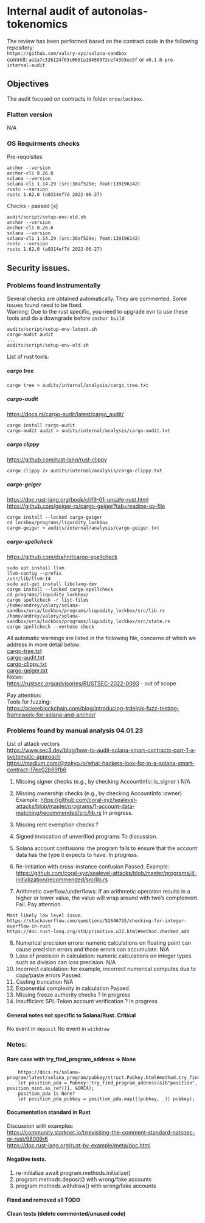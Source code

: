 # Internal audit of autonolas-tokenomics
The review has been performed based on the contract code in the following repository:<br>
`https://github.com/valory-xyz/solana-sandbox` <br>
commit: `ae2a7c326124f63c0601a18450972cef43b5ee9f` or `v0.1.0-pre-internal-audit`<br> 

## Objectives
The audit focused on contracts in folder `orca/lockbox`.

### Flatten version
N/A

### OS Requirments checks
Pre-requisites
```
anchor --version
anchor-cli 0.26.0
solana --version
solana-cli 1.14.29 (src:36af529e; feat:139196142)
rustc --version
rustc 1.62.0 (a8314ef7d 2022-06-27)
```
Checks - passed [x]
```
audit/script/setup-env-old.sh
anchor --version
anchor-cli 0.26.0
solana --version
solana-cli 1.14.29 (src:36af529e; feat:139196142)
rustc --version
rustc 1.62.0 (a8314ef7d 2022-06-27)
```


## Security issues.
### Problems found instrumentally
Several checks are obtained automatically. They are commented. Some issues found need to be fixed. <br>
Warning: Due to the rust specific, you need to upgrade evn to use these tools and do a downgrade before `anchor build` 
```
audits/script/setup-env-latest.sh
cargo-audit audit
...
audits/script/setup-env-old.sh 
```
List of rust tools:
##### cargo tree
```
cargo tree > audits/internal/analysis/cargo_tree.txt
```
##### cargo-audit
https://docs.rs/cargo-audit/latest/cargo_audit/
```
cargo install cargo-audit
cargo-audit audit > audits/internal/analysis/cargo-audit.txt
```
##### cargo clippy 
https://github.com/rust-lang/rust-clippy
```
cargo clippy 2> audits/internal/analysis/cargo-clippy.txt
```
##### cargo-geiger
https://doc.rust-lang.org/book/ch19-01-unsafe-rust.html
https://github.com/geiger-rs/cargo-geiger?tab=readme-ov-file
```
cargo install --locked cargo-geiger
cd lockbox/programs/liquidity_lockbox
cargo-geiger > audits/internal/analysis/cargo-geiger.txt
```
##### cargo-spellcheck
https://github.com/drahnr/cargo-spellcheck
```
sudo apt install llvm
llvm-config --prefix 
/usr/lib/llvm-14
sudo apt-get install libclang-dev
cargo install --locked cargo-spellcheck
cd programs/liquidity_lockbox/
cargo spellcheck -r list-files
/home/andrey/valory/solana-sandbox/orca/lockbox/programs/liquidity_lockbox/src/lib.rs
/home/andrey/valory/solana-sandbox/orca/lockbox/programs/liquidity_lockbox/src/state.rs
cargo spellcheck --verbose check
```
All automatic warnings are listed in the following file, concerns of which we address in more detail below: <br>
[cargo-tree.txt](https://github.com/valory-xyz/solana-sandbox//blob/main/orca/lockbox/audits/internal/analysis/cargo-tree.txt) <br>
[cargo-audit.txt](https://github.com/valory-xyz/solana-sandbox//blob/main/orca/lockbox/audits/internal/analysis/cargo-audit.txt) <br>
[cargo-clippy.txt](https://github.com/valory-xyz/solana-sandbox//blob/main/orca/lockbox/audits/internal/analysis/cargo-clippy.txt) <br>
[cargo-geiger.txt](https://github.com/valory-xyz/solana-sandbox//blob/main/orca/lockbox/audits/internal/analysis/cargo-geiger.txt) <br>
Notes: <br>
https://rustsec.org/advisories/RUSTSEC-2022-0093 - out of scope

Pay attention: <br>
Tools for fuzzing: <br>
https://ackeeblockchain.com/blog/introducing-trdelnik-fuzz-testing-framework-for-solana-and-anchor/


### Problems found by manual analysis 04.01.23

List of attack vectors <br>
https://www.sec3.dev/blog/how-to-audit-solana-smart-contracts-part-1-a-systematic-approach <br>
https://medium.com/@zokyo.io/what-hackers-look-for-in-a-solana-smart-contract-17ec02b69fb6 <br>
1. Missing signer checks (e.g., by checking AccountInfo::is_signer )
N/A

2. Missing ownership checks (e.g., by checking  AccountInfo::owner)
Example: https://github.com/coral-xyz/sealevel-attacks/blob/master/programs/1-account-data-matching/recommended/src/lib.rs
In progress.

3. Missing rent exemption checks
?

4. Signed invocation of unverified programs
To discussion.

5. Solana account confusions: the program fails to ensure that the account data has the type it expects to have.
In progress.

6. Re-initiation with cross-instance confusion
Passed. Example: https://github.com/coral-xyz/sealevel-attacks/blob/master/programs/4-initialization/recommended/src/lib.rs

7. Arithmetic overflow/underflows: If an arithmetic operation results in a higher or lower value, the value will wrap around with two’s complement.
Fail. Pay attention.
```
Most likely low level issue.
https://stackoverflow.com/questions/52646755/checking-for-integer-overflow-in-rust
https://doc.rust-lang.org/std/primitive.u32.html#method.checked_add
```
8. Numerical precision errors: numeric calculations on floating point can cause precision errors and those errors can accumulate.
N/A
9. Loss of precision in calculation: numeric calculations on integer types such as division can loss precision.
N/A
10. Incorrect calculation: for example, incorrect numerical computes due to copy/paste errors
Passed.
11. Casting truncation
N/A
12. Exponential complexity in calculation
Passed.
13. Missing freeze authority checks
? In progress
14. Insufficient SPL-Token account verification
? In progress

#### General notes not specific to Solana/Rust. Critical
No event in `deposit`
No event in `withdraw`

### Notes:
####  Rare case with try_find_program_address => None
```
    https://docs.rs/solana-program/latest/solana_program/pubkey/struct.Pubkey.html#method.try_find_program_address
    let position_pda = Pubkey::try_find_program_address(&[b"position", position_mint.as_ref()], &ORCA);
    position_pda is None?
    let position_pda_pubkey = position_pda.map(|(pubkey, _)| pubkey);

```

#### Documentation standard in Rust
Discussion with examples: <br>
https://community.starknet.io/t/revisiting-the-comment-standard-natspec-or-rust/98009/6 <br>
https://doc.rust-lang.org/rust-by-example/meta/doc.html <br>

#### Negative tests. 
1. re-initialize await program.methods.initialize()
2. program.methods.deposit() with wrong/fake accounts
3. program.methods.withdraw()  with wrong/fake accounts

#### Fixed and removed all TODO

#### Clean tests (delete commented/unused code)